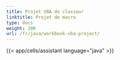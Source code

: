 ```yaml
---
title: Projet VBA de classeur
linktitle: Projet de macro
type: docs
weight: 200
url: /fr/java/workbook-vba-project/
---
```

{{< app/cells/assistant language="java" >}}
